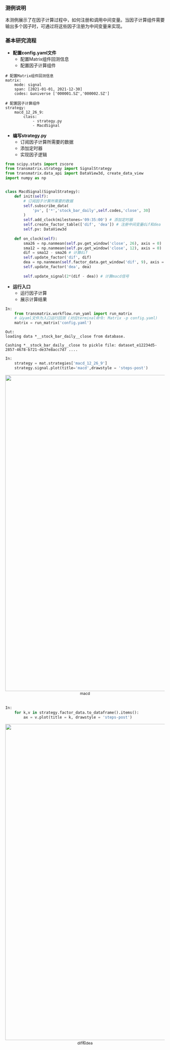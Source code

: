 ### 测例说明
本测例展示了在因子计算过程中，如何注册和调用中间变量。当因子计算组件需要输出多个因子时，可通过将这些因子注册为中间变量来实现。

### 基本研究流程
- <b> 配置config.yaml文件 </b>
  - 配置Matrix组件回测信息
  - 配置因子计算组件

```text
# 配置Matrix组件回测信息
matrix:
    mode: signal
    span: [2021-01-01, 2021-12-30]
    codes: &universe ['000001.SZ','000002.SZ']
        
# 配置因子计算组件
strategy:
    macd_12_26_9:
        class: 
            - strategy.py
            - MacdSignal
```

- <b> 编写strategy.py </b>
  - 订阅因子计算所需要的数据
  - 添加定时器
  - 实现因子逻辑

```python
from scipy.stats import zscore
from transmatrix.strategy import SignalStrategy
from transmatrix.data_api import DataView3d, create_data_view
import numpy as np


class MacdSignal(SignalStrategy):
    def init(self):
        # 订阅因子计算所需要的数据
        self.subscribe_data(
            'pv', ['*','stock_bar_daily',self.codes,'close', 30]
        )
        self.add_clock(milestones='09:35:00') # 添加定时器
        self.create_factor_table(['dif', 'dea']) # 注册中间变量dif和dea
        self.pv: DataView3d          
    
    def on_clock(self):
        sma26 = np.nanmean(self.pv.get_window('close', 26), axis = 0)
        sma12 = np.nanmean(self.pv.get_window('close', 12), axis = 0)
        dif = sma12 - sma26 # 计算dif
        self.update_factor('dif', dif)
        dea = np.nanmean(self.factor_data.get_window('dif', 9), axis = 0) # 计算dea
        self.update_factor('dea', dea)
        
        self.update_signal(2*(dif - dea)) # 计算macd信号
```

- <b> 运行入口 </b>
  - 运行因子计算
  - 展示计算结果

```python
In:
    from transmatrix.workflow.run_yaml import run_matrix
    # 以yaml文件为入口运行回测 (对应terminal命令: Matrix -p config.yaml)
    matrix = run_matrix('config.yaml')
```
```text
Out:
loading data *__stock_bar_daily__close from database.

Cashing *__stock_bar_daily__close to pickle file: dataset_e12234d5-2857-4678-b721-de37e8acc7d7 ....
```

```python
In:
    strategy = mat.strategies['macd_12_26_9']
    strategy.signal.plot(title='macd',drawstyle = 'steps-post')
```
<div align=center>
<img width="1000" src="TransMatrixAPI文档/8_测例代码/pics/注册和调用中间变量macd.png"/>
</div>
<div align=center style="font-size:12px">macd</div>
<br />

```python
In:
    for k,v in strategy.factor_data.to_dataframe().items():
        ax = v.plot(title = k, drawstyle = 'steps-post')
```

<div align=center>
<img width="1000" src="TransMatrixAPI文档/8_测例代码/pics/注册和调用中间变量dif_dea.png"/>
</div>
<div align=center style="font-size:12px">dif和dea</div>
<br />